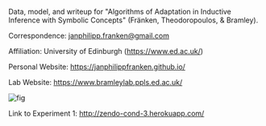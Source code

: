 Data, model, and writeup for "Algorithms of Adaptation in Inductive Inference with Symbolic Concepts" (Fränken, Theodoropoulos, & Bramley). 

Correspondence: janphilipp.franken@gmail.com

Affiliation: University of Edinburgh (https://www.ed.ac.uk/)

Personal Website: https://janphilippfranken.github.io/

Lab Website: https://www.bramleylab.ppls.ed.ac.uk/

![fig]([writeup/doc_source/img/fig_1_zendo.pdf](https://github.com/janphilippfranken/FrankenTheodoropoulosBramley2022/blob/main/writeup/doc_source/img/fig_1_zendo.pdf), "Optional title")

Link to Experiment 1: http://zendo-cond-3.herokuapp.com/




